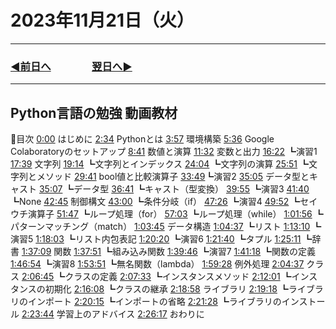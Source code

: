 # 2023年11月21日（火）

---

### [◀️前日へ](https://github.com/yuasys/chatty-journal/blob/main/2023/11/2023-11-20.md)&emsp;&emsp;&emsp;&emsp;[翌日へ▶️](https://github.com/yuasys/chatty-journal/blob/main/2023/11/2023-11-22.md)

---

## Python言語の勉強 動画教材

🔷目次
[0:00](https://www.youtube.com/watch?v=W1cnEb8LwVU&t=0s) はじめに
[2:34](https://www.youtube.com/watch?v=W1cnEb8LwVU&t=154s) Pythonとは
[3:57](https://www.youtube.com/watch?v=W1cnEb8LwVU&t=237s) 環境構築
[5:36](https://www.youtube.com/watch?v=W1cnEb8LwVU&t=336s) Google Colaboratoryのセットアップ
[8:41](https://www.youtube.com/watch?v=W1cnEb8LwVU&t=521s) 数値と演算
[11:32](https://www.youtube.com/watch?v=W1cnEb8LwVU&t=692s) 変数と出力
[16:22](https://www.youtube.com/watch?v=W1cnEb8LwVU&t=982s) ┗演習1
[17:39](https://www.youtube.com/watch?v=W1cnEb8LwVU&t=1059s) 文字列
[19:14](https://www.youtube.com/watch?v=W1cnEb8LwVU&t=1154) ┗文字列とインデックス
[24:04](https://www.youtube.com/watch?v=W1cnEb8LwVU&t=1444s) ┗文字列の演算
[25:51](https://www.youtube.com/watch?v=W1cnEb8LwVU&t=1611s) ┗文字列とメソッド
[29:41](https://www.youtube.com/watch?v=W1cnEb8LwVU&t=1781s) bool値と比較演算子
[33:49](https://www.youtube.com/watch?v=W1cnEb8LwVU&t=2029s)┗演習2
[35:05](https://www.youtube.com/watch?v=W1cnEb8LwVU&t=2105s) データ型とキャスト
[35:07](https://www.youtube.com/watch?v=W1cnEb8LwVU&t=2107s) ┗データ型
[36:41](https://www.youtube.com/watch?v=W1cnEb8LwVU&t=2201s) ┗キャスト（型変換）
[39:55](https://www.youtube.com/watch?v=W1cnEb8LwVU&t=2395s) ┗演習3
[41:40](https://www.youtube.com/watch?v=W1cnEb8LwVU&t=2500s) ┗None
[42:45](https://www.youtube.com/watch?v=W1cnEb8LwVU&t=2565s) 制御構文
[43:00](https://www.youtube.com/watch?v=W1cnEb8LwVU&t=2580s) ┗条件分岐（if）
[47:26](https://www.youtube.com/watch?v=W1cnEb8LwVU&t=2866s) ┗演習4
[49:52](https://www.youtube.com/watch?v=W1cnEb8LwVU&t=2992s) ┗セイウチ演算子
[51:47](https://www.youtube.com/watch?v=W1cnEb8LwVU&t=3107s) ┗ループ処理（for）
[57:03](https://www.youtube.com/watch?v=W1cnEb8LwVU&t=3423s) ┗ループ処理（while）
[1:01:56](https://www.youtube.com/watch?v=W1cnEb8LwVU&t=3777s) ┗パターンマッチング（match）
[1:03:45](https://www.youtube.com/watch?v=W1cnEb8LwVU&t=3825s) データ構造
[1:04:37](https://www.youtube.com/watch?v=W1cnEb8LwVU&t=3877s) ┗リスト
[1:13:10](https://www.youtube.com/watch?v=W1cnEb8LwVU&t=4390s) ┗演習5
[1:18:03](https://www.youtube.com/watch?v=W1cnEb8LwVU&t=4683s) ┗リスト内包表記
[1:20:20](https://www.youtube.com/watch?v=W1cnEb8LwVU&t=) ┗演習6
[1:21:40](https://www.youtube.com/watch?v=W1cnEb8LwVU&t=) ┗タプル
[1:25:11](https://www.youtube.com/watch?v=W1cnEb8LwVU&t=) ┗辞書
[1:37:09](https://www.youtube.com/watch?v=W1cnEb8LwVU&t=) 関数
[1:37:51](https://www.youtube.com/watch?v=W1cnEb8LwVU&t=) ┗組み込み関数
[1:39:46](https://www.youtube.com/watch?v=W1cnEb8LwVU&t=) ┗演習7
[1:41:18](https://www.youtube.com/watch?v=W1cnEb8LwVU&t=) ┗関数の定義
[1:46:54](https://www.youtube.com/watch?v=W1cnEb8LwVU&t=) ┗演習8
[1:53:51](https://www.youtube.com/watch?v=W1cnEb8LwVU&t=) ┗無名関数（lambda）
[1:59:28](https://www.youtube.com/watch?v=W1cnEb8LwVU&t=) 例外処理
[2:04:37](https://www.youtube.com/watch?v=W1cnEb8LwVU&t=) クラス
[2:06:45](https://www.youtube.com/watch?v=W1cnEb8LwVU&t=) ┗クラスの定義
[2:07:33](https://www.youtube.com/watch?v=W1cnEb8LwVU&t=) ┗インスタンスメソッド
[2:12:01](https://www.youtube.com/watch?v=W1cnEb8LwVU&t=) ┗インスタンスの初期化
[2:16:08](https://www.youtube.com/watch?v=W1cnEb8LwVU&t=) ┗クラスの継承
[2:18:58](https://www.youtube.com/watch?v=W1cnEb8LwVU&t=) ライブラリ
[2:19:18](https://www.youtube.com/watch?v=W1cnEb8LwVU&t=) ┗ライブラリのインポート
[2:20:15](https://www.youtube.com/watch?v=W1cnEb8LwVU&t=) ┗インポートの省略
[2:21:28](https://www.youtube.com/watch?v=W1cnEb8LwVU&t=) ┗ライブラリのインストール
[2:23:44](https://www.youtube.com/watch?v=W1cnEb8LwVU&t=) 学習上のアドバイス
[2:26:17](https://www.youtube.com/watch?v=W1cnEb8LwVU&t=) おわりに

